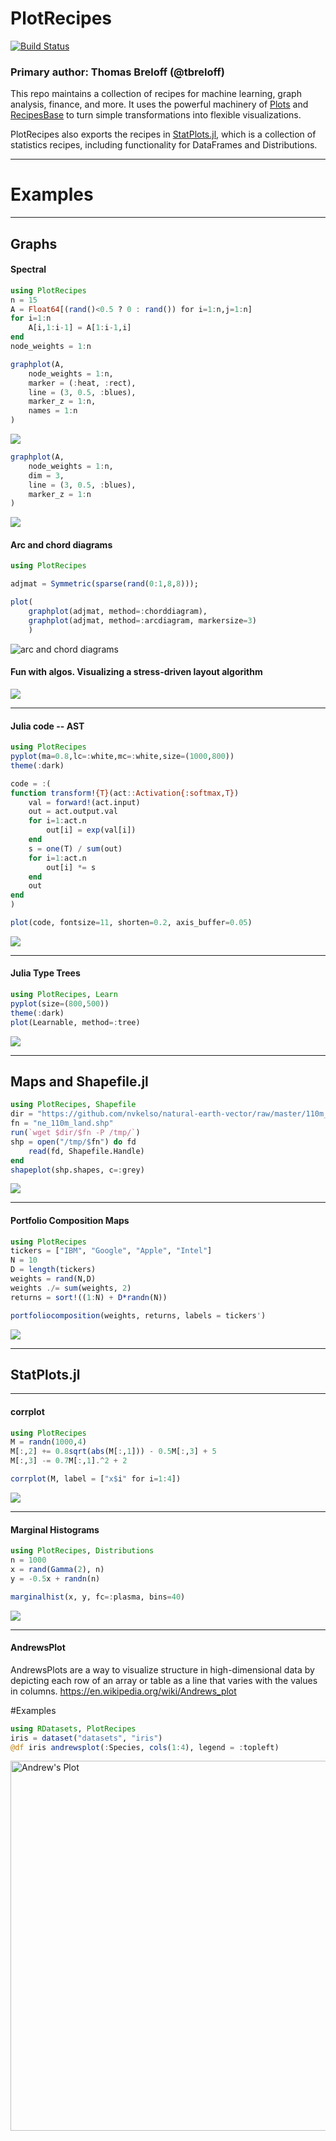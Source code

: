 # PlotRecipes

[![Build Status](https://travis-ci.org/JuliaPlots/PlotRecipes.jl.svg?branch=master)](https://travis-ci.org/JuliaPlots/PlotRecipes.jl)

### Primary author: Thomas Breloff (@tbreloff)

This repo maintains a collection of recipes for machine learning, graph analysis, finance, and more.  It uses the powerful machinery of [Plots](https://github.com/tbreloff/Plots.jl) and [RecipesBase](https://github.com/JuliaPlots/RecipesBase.jl) to turn simple transformations into flexible visualizations.

PlotRecipes also exports the recipes in [StatPlots.jl](https://github.com/JuliaPlots/StatPlots.jl), which is a collection of statistics recipes, including functionality for DataFrames and Distributions.

---

# Examples

---

## Graphs

#### Spectral

```julia
using PlotRecipes
n = 15
A = Float64[(rand()<0.5 ? 0 : rand()) for i=1:n,j=1:n]
for i=1:n
    A[i,1:i-1] = A[1:i-1,i]
end
node_weights = 1:n

graphplot(A,
    node_weights = 1:n,
    marker = (:heat, :rect),
    line = (3, 0.5, :blues),
    marker_z = 1:n,
    names = 1:n
)
```

![](https://cloud.githubusercontent.com/assets/933338/16093627/9da7b26a-330a-11e6-9733-9d28d5bab604.png)

```julia
graphplot(A,
    node_weights = 1:n,
    dim = 3,
    line = (3, 0.5, :blues),
    marker_z = 1:n
)
```

![](https://cloud.githubusercontent.com/assets/933338/16094180/0dd2edf0-330d-11e6-8596-d12b0b8d5393.png)

#### Arc and chord diagrams

```julia
using PlotRecipes

adjmat = Symmetric(sparse(rand(0:1,8,8)));

plot(
    graphplot(adjmat, method=:chorddiagram),
    graphplot(adjmat, method=:arcdiagram, markersize=3)
    )
```
![arc and chord diagrams](https://user-images.githubusercontent.com/2822757/27743452-5511e5e2-5dbc-11e7-895e-dfa753a84efc.png)

#### Fun with algos. Visualizing a stress-driven layout algorithm

![](https://cloud.githubusercontent.com/assets/933338/16698919/ee1f9e76-451e-11e6-8936-881551f120dd.gif)

---

#### Julia code -- AST

```julia
using PlotRecipes
pyplot(ma=0.8,lc=:white,mc=:white,size=(1000,800))
theme(:dark)

code = :(
function transform!{T}(act::Activation{:softmax,T})
    val = forward!(act.input)
    out = act.output.val
    for i=1:act.n
        out[i] = exp(val[i])
    end
    s = one(T) / sum(out)
    for i=1:act.n
        out[i] *= s
    end
    out
end
)

plot(code, fontsize=11, shorten=0.2, axis_buffer=0.05)
```

![](https://cloud.githubusercontent.com/assets/933338/20402948/cb618014-accc-11e6-969a-28e738a8bea0.png)

---

#### Julia Type Trees

```julia
using PlotRecipes, Learn
pyplot(size=(800,500))
theme(:dark)
plot(Learnable, method=:tree)
```

![](https://cloud.githubusercontent.com/assets/933338/20758853/2420f72c-b6e9-11e6-82dd-4e62a679b3cb.png)

---

## Maps and Shapefile.jl

```julia
using PlotRecipes, Shapefile
dir = "https://github.com/nvkelso/natural-earth-vector/raw/master/110m_physical/"
fn = "ne_110m_land.shp"
run(`wget $dir/$fn -P /tmp/`)
shp = open("/tmp/$fn") do fd
    read(fd, Shapefile.Handle)
end
shapeplot(shp.shapes, c=:grey)
```

![](https://cloud.githubusercontent.com/assets/933338/16770876/83dea362-481c-11e6-9943-bb77148be5b8.png)

---

#### Portfolio Composition Maps

```julia
using PlotRecipes
tickers = ["IBM", "Google", "Apple", "Intel"]
N = 10
D = length(tickers)
weights = rand(N,D)
weights ./= sum(weights, 2)
returns = sort!((1:N) + D*randn(N))

portfoliocomposition(weights, returns, labels = tickers')
```

![](https://github.com/JuliaPlots/PlotReferenceImages.jl/blob/master/PlotRecipes/portfoliocomposition.png)

---

## StatPlots.jl


---

#### corrplot

```julia
using PlotRecipes
M = randn(1000,4)
M[:,2] += 0.8sqrt(abs(M[:,1])) - 0.5M[:,3] + 5
M[:,3] -= 0.7M[:,1].^2 + 2

corrplot(M, label = ["x$i" for i=1:4])
```

![](https://cloud.githubusercontent.com/assets/933338/16030833/3c84e6bc-31c3-11e6-9a04-4cee531440a4.png)

---

#### Marginal Histograms

```julia
using PlotRecipes, Distributions
n = 1000
x = rand(Gamma(2), n)
y = -0.5x + randn(n)

marginalhist(x, y, fc=:plasma, bins=40)
```

![](https://github.com/JuliaPlots/PlotReferenceImages.jl/blob/master/PlotRecipes/marginalhist.png)

---

#### AndrewsPlot

AndrewsPlots are a way to visualize structure in high-dimensional data by depicting each
row of an array or table as a line that varies with the values in columns.
https://en.wikipedia.org/wiki/Andrews_plot

#Examples
```julia
using RDatasets, PlotRecipes
iris = dataset("datasets", "iris")
@df iris andrewsplot(:Species, cols(1:4), legend = :topleft)
```

<img width="592" alt="Andrew's Plot" src="https://user-images.githubusercontent.com/8429802/29936792-c3f1c2e6-8e83-11e7-8519-99888617ac8c.png">
